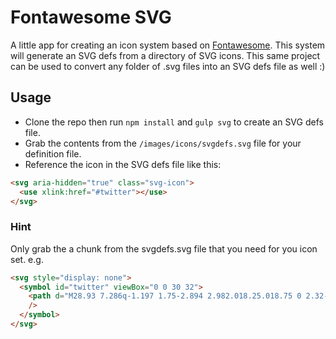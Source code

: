 # Fontawesome SVG
A little app for creating an icon system based on [Fontawesome](http://fontawesome.io). This system will generate an SVG defs from a directory of SVG icons. This same project can be used to convert any folder of .svg files into an SVG defs file as well :)

## Usage
- Clone the repo then run `npm install` and `gulp svg` to create an SVG defs file.
- Grab the contents from the `/images/icons/svgdefs.svg` file for your definition file.
- Reference the icon in the SVG defs file like this:

```html
<svg aria-hidden="true" class="svg-icon">
  <use xlink:href="#twitter"></use>
</svg>
```

### Hint
Only grab the a chunk from the svgdefs.svg file that you need for you icon set. e.g.

```html
<svg style="display: none">
  <symbol id="twitter" viewBox="0 0 30 32">
    <path d="M28.93 7.286q-1.197 1.75-2.894 2.982.018.25.018.75 0 2.32-.68 4.634t-2.062 4.437-3.295 3.758-4.607 2.607-5.768.973q-4.84 0-8.857-2.59.625.072 1.393.072 4.018 0 7.16-2.464-1.874-.036-3.356-1.152t-2.036-2.848q.59.09 1.09.09.767 0 1.517-.197-2-.412-3.313-1.992t-1.313-3.67v-.07q1.214.678 2.607.73-1.18-.785-1.875-2.053t-.697-2.75q0-1.57.786-2.91 2.16 2.66 5.258 4.258t6.634 1.777q-.143-.68-.143-1.32 0-2.394 1.687-4.08t4.08-1.69q2.5 0 4.214 1.822Q26.428 6.017 28.143 5q-.66 2.053-2.536 3.178 1.66-.18 3.32-.893z"
    />
  </symbol>
</svg>
```
